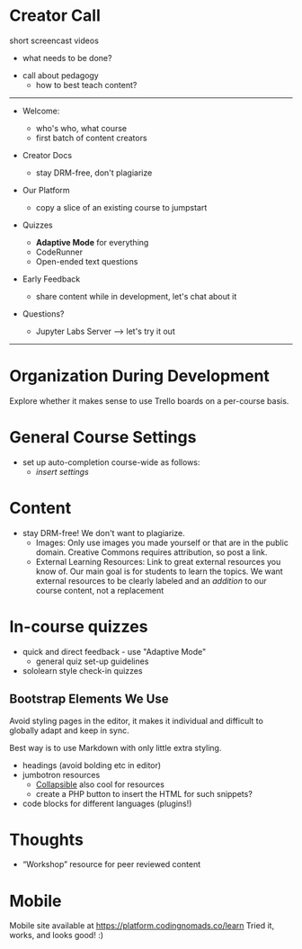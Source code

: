 # Creator Call

short screencast videos
- what needs to be done?

* call about pedagogy
    - how to best teach content?

----

- Welcome:
    * who's who, what course
    * first batch of content creators

- Creator Docs
    * stay DRM-free, don't plagiarize

- Our Platform
    * copy a slice of an existing course to jumpstart

- Quizzes
    * **Adaptive Mode** for everything
    * CodeRunner
    * Open-ended text questions

- Early Feedback
    * share content while in development, let's chat about it

- Questions?
    - Jupyter Labs Server --> let's try it out

---

# Organization During Development
Explore whether it makes sense to use Trello boards on a per-course basis.

# General Course Settings
* set up auto-completion course-wide as follows:
    - _insert settings_

# Content
* stay DRM-free! We don't want to plagiarize.
    - Images: Only use images you made yourself or that are in the public domain. Creative Commons requires attribution, so post a link.
    - External Learning Resources: Link to great external resources you know of. Our main goal is for students to learn the topics. We want external resources to be clearly labeled and an _addition_ to our course content, not a replacement

# In-course quizzes
* quick and direct feedback - use "Adaptive Mode"
    - general quiz set-up guidelines
* sololearn style check-in quizzes

## Bootstrap Elements We Use
Avoid styling pages in the editor, it makes it individual and difficult to globally adapt and keep in sync.

Best way is to use Markdown with only little extra styling.

- headings (avoid bolding etc in editor)
- jumbotron resources
    * [Collapsible](https://platform.codingnomads.co/learn/mod/page/view.php?id=102) also cool for resources
    * create a PHP button to insert the HTML for such snippets?
- code blocks for different languages (plugins!)

# Thoughts
* “Workshop” resource for peer reviewed content

# Mobile
Mobile site available at https://platform.codingnomads.co/learn Tried it, works, and looks good! :)
